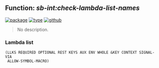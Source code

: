 ## Function: ***sb-int:check-lambda-list-names***
[![package](https://img.shields.io/badge/Package-SB--INT-5f9ea0.svg?style=social&colorA=999999)](../) [![type](https://img.shields.io/badge/Type-Function-5f9ea0.svg?style=social&colorA=999999)](../#function) [![github](https://img.shields.io/badge/GitHub-View_the_source-5f9ea0.svg?style=social&colorA=999999&logo=github)](https://github.com/sbcl/sbcl/blob/master/src/compiler/parse-lambda-list.lisp/) 

> No description.

### Lambda list
```
(LLKS REQUIRED OPTIONAL REST KEYS AUX ENV WHOLE &KEY CONTEXT SIGNAL-VIA
 ALLOW-SYMBOL-MACRO)
```
